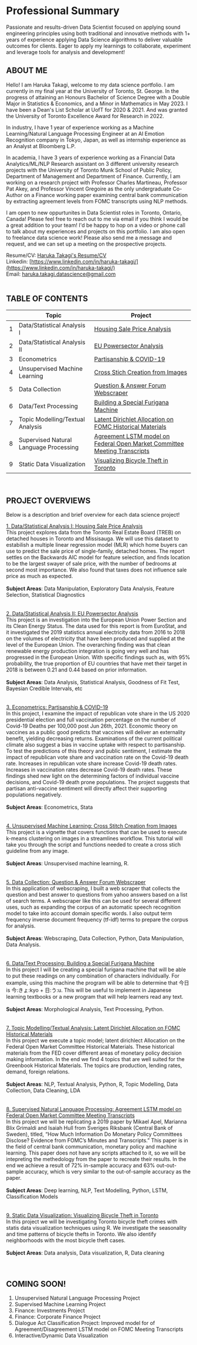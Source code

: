 # Professional Summary
Passionate and results-driven Data Scientist focused on applying sound engineering principles using both traditional and innovative methods with 1+ years of experience applying Data Science algorithms to deliver valuable outcomes for clients. Eager to apply my learnings to collaborate, experiment and leverage tools for analysis and development!

## ABOUT ME
Hello! I am Haruka Takagi, welcome to my data science portfolio. I am currently in my final year at the University of Toronto, St. George. In the progress of attaining an Honours Bachelor of Science Degree with a Double Major in Statistics & Economics, and a Minor in Mathematics in May 2023. I have been a Dean's List Scholar at UofT for 2020 & 2021. And was granted the University of Toronto Excellence Award for Research in 2022.

In industry, I have 1 year of experience working as a Machine Learning/Natural Language Processing Engineer at an AI Emotion Recognition company in Tokyo, Japan, as well as internship experience as an Analyst at Bloomberg L.P. 

In academia, I have 3 years of experience working as a Financial Data Analytics/ML/NLP Research assistant on 3 different university research projects with the University of Toronto Munk School of Public Policy, Department of Management and Department of Finance. Currently, I am working on a research project with Professor Charles Martineau, Professor Pat Akey, and Professor Vincent Gregoire as the only undergraduate Co-Author on a Finance working paper examining central bank communication by extracting agreement levels from FOMC transcripts using NLP methods.

I am open to new oppurtunites in Data Scientist roles in Toronto, Ontario, Canada! Please feel free to reach out to me via email if you think I would be a great addition to your team! I'd be happy to hop on a video or phone call to talk about my experiences and projects on this portfolio. I am also open to freelance data science work! Please also send me a message and request, and we can set up a meeting on the prospective projects. 

Resume/CV: [Haruka Takagi's Resume/CV](https://drive.google.com/file/d/1Ve9JRBnNrEseEInWGEWCGpgroWhfuhEn/view?usp=sharing) <br />
Linkedin: [https://www.linkedin.com/in/haruka-takagi/](https://www.linkedin.com/in/haruka-takagi/) <br />
Email: haruka.takagi.datascience@gmail.com     
<br />

## TABLE OF CONTENTS

|        | Topic        | Project           |
| ------------- |-------------|-------------|
|1| Data/Statistical Analysis I     | [Housing Sale Price Analysis](https://haruka-takagi-datascience.github.io/data_analysis_I/) |
|2| Data/Statistical Analysis II      | [EU Powersector Analysis](https://github.com/haruka-takagi-datascience/data_analysis_II) |
|3| Econometrics      | [Partisanship & COVID-19](https://haruka-takagi-datascience.github.io/econometrics/) |
|4| Unsupervised Machine Learning      | [Cross Stich Creation from Images](https://haruka-takagi-datascience.github.io/unsupervised_ml/) |
|5| Data Collection      | [Question & Answer Forum Webscraper](https://haruka-takagi-datascience.github.io/data_collection/) |
|6| Data/Text Processing      | [Building a Special Furigana Machine](https://haruka-takagi-datascience.github.io/text_processing/) |
|7| Topic Modelling/Textual Analysis      | [Latent Dirichlet Allocation on FOMC Historical Materials](https://haruka-takagi-datascience.github.io/textual_analysis/) |
|8| Supervised Natural Language Processing      | [Agreement LSTM model on Federal Open Market Committee Meeting Transcripts](https://haruka-takagi-datascience.github.io/supervised_nlp/) |
|9| Static Data Visualization      | [Visualizing Bicycle Theft in Toronto](https://haruka-takagi-datascience.github.io/static_data_visualization/) |

<br />

## PROJECT OVERVIEWS
Below is a description and brief overview for each data science project!

[1. Data/Statistical Analysis I: Housing Sale Price Analysis](https://haruka-takagi-datascience.github.io/data_analysis_I/)<br />
This project explores data from the Toronto Real Estate Board (TREB) on detached houses in Toronto and Missisauga. We will use this dataset to estabilish a multiple linear regression model (MLR) which home buyers can use to predict the sale price of single-family, detached homes. The report settles on the Backwards AIC model for feature selection, and finds location to be the largest swayer of sale price, with the number of bedrooms at second most importance. We also found that taxes does not influence sale price as much as expected. <br />
<br />
**Subject Areas**: Data Manipulation, Exploratory Data Analysis, Feature Selection, Statistical Diagnostics <br />
<br />
<br />
[2. Data/Statistical Analysis II: EU Powersector Analysis](https://github.com/haruka-takagi-datascience/data_analysis_II)<br />
This project is an investigation into the European Union Power Section and its Clean Energy Status. The data used for this report is from EuroStat, and it investigated the 2019 statistics annual electricity data from 2016 to 2018 on the volumes of electricity that have been produced and supplied at the level of the European Union. The overarching finding was that clean renewable energy production integration is going very well and has progressed in the European Union. With specific findings such as, with 95% probability, the true proportion of EU countries that have met their target in 2018 is between 0.21 and 0.44 based on prior information. <br />
<br />
**Subject Areas**:  Data Analysis, Statistical Analysis, Goodness of Fit Test, Bayesian Credible Intervals, etc <br />
<br />
<br />
[3. Econometrics: Partisanship & COVID-19](https://haruka-takagi-datascience.github.io/econometrics/)<br />
In this project, I examine the impact of republican vote share in the US 2020 presidential election and full vaccination percentage on the number of Covid-19 Deaths per 100,000 post Jun 26th, 2021. Economic theory on vaccines as a public good predicts that vaccines will deliver an externality benefit, yielding decreasing returns. Examinations of the current political climate also suggest a bias in vaccine uptake with respect to partisanship. To test the predictions of this theory and public sentiment, I estimate the impact of republican vote share and vaccination rate on the Covid-19 death rate. Increases in republican vote share increase Covid-19 death rates. Increases in vaccination rates decrease Covid-19 death rates. These findings shed new light on the determining factors of individual vaccine decisions, and Covid-19 death prone populations. The project suggests that partisan anti-vaccine sentiment will directly affect their supporting populations negatively. <br />
<br />
**Subject Areas**: Econometrics, Stata <br />
<br />
<br />
[4. Unsupervised Machine Learning: Cross Stitch Creation from Images](https://haruka-takagi-datascience.github.io/unsupervised_ml/)<br />
This project is a vignette that covers functions that can be used to execute k-means clustering on images in a streamlines workflow. This tutorial will take you through the script and functions needed to create a cross stich guideline from any image. <br />
<br />
**Subject Areas**:  Unsupervised machine learning, R. <br />
<br />
<br />
[5. Data Collection: Question & Answer Forum Webscraper](https://haruka-takagi-datascience.github.io/data_collection/)<br />
In this application of webscraping, I built a web scraper that collects the question and best answer to questions from yahoo answers based on a list of search terms. A webscraper like this can be used for several different uses, such as expanding the corpus of an automatic speech recognition model to take into account domain specific words. I also output term frequency inverse document frequency (tf-idf) terms to prepare the corpus for analysis. <br />
<br />
**Subject Areas**: Webscraping, Data Collection, Python, Data Manipulation, Data Analysis. <br />
<br />
<br />
[6. Data/Text Processing: Building a Special Furigana Machine](https://haruka-takagi-datascience.github.io/text_processing/)<br />
In this project I will be creating a special furigana machine that will be able to put these readings on any combination of characters individually. For example, using this machine the program will be able to determine that 今日 is 今:きょ:kyo + 日:う:u. This will be useful to implement in Japanese learning textbooks or a new program that will help learners read any text. <br />
<br />
**Subject Areas**: Morphological Analysis, Text Processing, Python. <br />
<br />
<br />
[7. Topic Modelling/Textual Analysis: Latent Dirichlet Allocation on FOMC Historical Materials](https://haruka-takagi-datascience.github.io/textual_analysis/)<br />
In this project we execute a topic model; latent dirichlect Allocation on the Federal Open Market Committee Historical Materials. These historical materials from the FED cover different areas of monetary policy decision making information. In the end we find 4 topics that are well suited for the Greenbook Historical Materials. The topics are production, lending rates, demand, foreign relations. <br />
<br />
**Subject Areas**: NLP, Textual Analysis, Python, R, Topic Modelling, Data Collection, Data Cleaning, LDA <br />
<br />
<br />
[8. Supervised Natural Language Processing: Agreement LSTM model on Federal Open Market Committee Meeting Transcripts](https://haruka-takagi-datascience.github.io/supervised_nlp/)<br />
In this project we will be replicating a 2019 paper by Mikael Apel, Marianna Blix Grimaldi and Isaiah Hull from Sveriges Riksbank (Central Bank of Sweden), titled, “How Much Information Do Monetary Policy Committees Disclose? Evidence from FOMC’s Minutes and Transcripts.” This paper is in the field of central bank communication, monetary policy and machine learning. This paper does not have any scripts attached to it, so we will be intepreting the methedology from the paper to recreate their results. In the end we achieve a result of 72% in-sample accuracy and 63% out-out-sample accuracy, which is very similar to the out-of-sample accuracy as the paper.<br />
<br />
**Subject Areas**: Deep learning, NLP, Text Modelling, Python, LSTM, Classification Models <br />
<br />
<br />
[9. Static Data Visualization: Visualizing Bicycle Theft in Toronto](https://haruka-takagi-datascience.github.io/static_data_visualization/)<br />
In this project we will be investigating Toronto bicycle theft crimes with statis data visualization techniques using R. We investigate the seasonality and time patterns of bicycle thefts in Toronto. We also identify neighborhoods with the most bicycle theft cases.<br />
<br />
**Subject Areas**: Data analysis, Data visualization, R, Data cleaning <br /> 
<br />
<br />

## COMING SOON!
1. Unsupervised Natural Language Processing Project
2. Supervised Machine Learning Project
3. Finance: Investments Project
4. Finance: Corporate Finance Project
5. Dialogue Act Classification Project: Improved model for of Agreement/Disagreement LSTM model on FOMC Meeting Transcripts
6. Interactive/Dynamic Data Visualization
